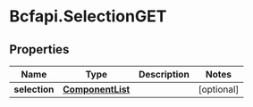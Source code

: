 # Bcfapi.SelectionGET

## Properties
Name | Type | Description | Notes
------------ | ------------- | ------------- | -------------
**selection** | [**ComponentList**](ComponentList.md) |  | [optional] 


